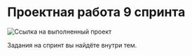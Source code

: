 # Проектная работа 9 спринта

![Ссылка на выполненный проект](https://github.com/no80dy/ugc-service)

Задания на спринт вы найдёте внутри тем.
